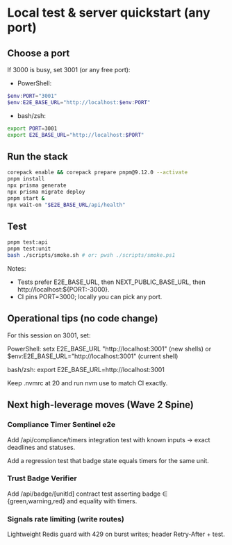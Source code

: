 # Local test & server quickstart (any port)

## Choose a port
If 3000 is busy, set 3001 (or any free port):
- PowerShell:

```powershell
$env:PORT="3001"
$env:E2E_BASE_URL="http://localhost:$env:PORT"
```

- bash/zsh:

```bash
export PORT=3001
export E2E_BASE_URL="http://localhost:$PORT"
```

## Run the stack

```bash
corepack enable && corepack prepare pnpm@9.12.0 --activate
pnpm install
npx prisma generate
npx prisma migrate deploy
pnpm start &
npx wait-on "$E2E_BASE_URL/api/health"
```

## Test

```bash
pnpm test:api
pnpm test:unit
bash ./scripts/smoke.sh # or: pwsh ./scripts/smoke.ps1
```

Notes:
- Tests prefer E2E_BASE_URL, then NEXT_PUBLIC_BASE_URL, then http://localhost:${PORT:-3000}.
- CI pins PORT=3000; locally you can pick any port.

## Operational tips (no code change)

For this session on 3001, set:

PowerShell:
setx E2E_BASE_URL "http://localhost:3001" (new shells) or $env:E2E_BASE_URL="http://localhost:3001" (current shell)

bash/zsh:
export E2E_BASE_URL=http://localhost:3001

Keep .nvmrc at 20 and run nvm use to match CI exactly.

## Next high-leverage moves (Wave 2 Spine)

### Compliance Timer Sentinel e2e

Add /api/compliance/timers integration test with known inputs → exact deadlines and statuses.

Add a regression test that badge state equals timers for the same unit.

### Trust Badge Verifier

Add /api/badge/[unitId] contract test asserting badge ∈ {green,warning,red} and equality with timers.

### Signals rate limiting (write routes)

Lightweight Redis guard with 429 on burst writes; header Retry-After + test.